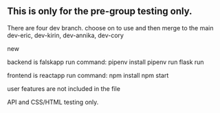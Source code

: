 ## This is only for the pre-group testing only.
There are four dev branch. choose on to use and then merge to the main
dev-eric, dev-kirin, dev-annika, dev-cory

new

backend is falskapp
run command:
pipenv install
pipenv run flask run

frontend is reactapp
run command:
npm install
npm start

user features are not included in the file

API and CSS/HTML testing only. 